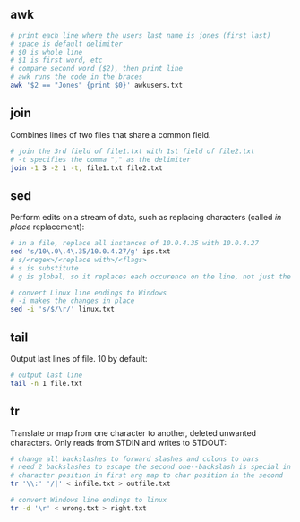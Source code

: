 ## awk

```bash
# print each line where the users last name is jones (first last)
# space is default delimiter
# $0 is whole line
# $1 is first word, etc
# compare second word ($2), then print line
# awk runs the code in the braces
awk '$2 == "Jones" {print $0}' awkusers.txt
```

## join

Combines lines of two files that share a common field.

```bash
# join the 3rd field of file1.txt with 1st field of file2.txt
# -t specifies the comma "," as the delimiter
join -1 3 -2 1 -t, file1.txt file2.txt
```

## sed

Perform edits on a stream of data, such as replacing characters (called _in place_ replacement):

```bash
# in a file, replace all instances of 10.0.4.35 with 10.0.4.27
sed 's/10\.0\.4\.35/10.0.4.27/g' ips.txt
# s/<regex>/<replace with>/<flags>
# s is substitute
# g is global, so it replaces each occurence on the line, not just the first.

# convert Linux line endings to Windows
# -i makes the changes in place
sed -i 's/$/\r/' linux.txt
```

## tail

Output last lines of file. 10 by default:

```bash
# output last line
tail -n 1 file.txt
```

## tr

Translate or map from one character to another, deleted unwanted characters. Only reads from STDIN and writes to STDOUT:

```bash
# change all backslashes to forward slashes and colons to bars
# need 2 backslashes to escape the second one--backslash is special in tr ('\n', '\r', etc)
# character position in first arg map to char position in the second 
tr '\\:' '/|' < infile.txt > outfile.txt

# convert Windows line endings to linux
tr -d '\r' < wrong.txt > right.txt
```